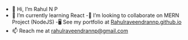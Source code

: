 - 👋 Hi, I’m Rahul N P
-  🌱 I’m currently learning React
-👯 I’m looking to collaborate on MERN Project (NodeJS)
-🖥️ See my portfolio at [Rahulraveendrannp.github.io](https://rahulraveendrannp.github.io/Portfolio/)
- 📫 Reach me at rahulraveendrannp@gmail.com


